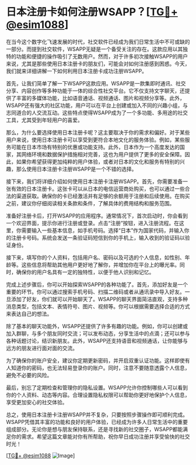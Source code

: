 # 日本注册卡如何注册WSAPP？[[TG💪+ @esim1088](https://t.me/s/esim1088)]

在当今这个数字化飞速发展的时代，社交软件已经成为我们日常生活中不可或缺的一部分。而提到社交软件，WSAPP无疑是一个备受关注的存在。这款应用以其独特的功能和便捷的操作吸引了无数用户。然而，对于许多初次接触WSAPP的用户来说，尤其是那些使用日本注册卡的朋友们，可能会对如何注册感到困惑。今天，我们就来详细讲解一下如何利用日本注册卡成功注册WSAPP。

首先，让我们简单了解一下WSAPP这款应用。WSAPP是一款集即时通讯、社交分享、内容创作等多种功能于一体的综合性社交平台。它不仅支持文字聊天，还提供了丰富的多媒体功能，比如语音通话、视频通话、图片和视频分享等。此外，WSAPP还有强大的社区功能，用户可以在平台上创建或加入不同的兴趣小组，与志同道合的人交流互动。这些特点使得WSAPP成为了一个多功能、多用途的社交工具，尤其受到年轻用户的喜爱。

那么，为什么要选择使用日本注册卡呢？这主要取决于你的需求和偏好。对于某些用户来说，使用日本注册卡可以享受到更符合本地文化的服务体验。例如，某些服务可能在日本市场有特别的优惠或功能支持。此外，日本作为一个高度发达的国家，其网络环境和数据保护措施相对完善，这也为用户提供了更多的安全保障。因此，如果你希望获得更加纯粹的用户体验，或者对日本的文化和服务有特别的兴趣，那么使用日本注册卡注册WSAPP是一个不错的选择。

接下来，我们将详细介绍如何使用日本注册卡注册WSAPP。首先，你需要准备一张有效的日本注册卡。这张卡可以从日本的电信运营商处购买，也可以通过一些合法的渠道获取。确保你的卡已经激活并有足够的余额用于注册和后续使用。在购买之前，建议你仔细阅读相关条款和条件，了解具体的费用结构和服务范围。

准备好注册卡后，打开WSAPP的应用程序。通常情况下，首次启动时，你会看到一个欢迎界面，提示你进行注册或登录。点击“注册”按钮，进入注册流程。在这里，你需要输入一些基本信息，如手机号码。选择“日本”作为国家代码，并输入你的注册卡号码。系统会发送一条验证码短信到你的手机上，输入收到的验证码以验证身份。

接下来，填写你的个人资料，包括用户名、密码以及可选的个人信息，如性别、年龄等。这些信息将帮助其他用户更好地了解你，并增加你在平台上的曝光率。同时，确保你的用户名具有一定的独特性，以便于他人识别和记忆。

完成上述步骤后，你可以开始探索WSAPP的各种功能了。首先，添加好友是一个重要的环节。你可以通过搜索手机号码、扫描二维码或者从通讯录中导入好友。一旦添加了好友，你们就可以开始聊天了。WSAPP的聊天界面简洁直观，支持多种消息类型，包括文本、表情符号、图片、视频等。你可以根据需要选择合适的方式来表达自己的想法。

除了基本的聊天功能外，WSAPP还提供了许多有趣的功能。例如，你可以创建或加入群聊，与多个朋友同时交流；可以发布动态，分享生活中的点滴；还可以参与各种话题讨论，结识新朋友。此外，WSAPP还支持语音和视频通话，让你能够与远方的朋友进行面对面的交流。

为了确保你的账户安全，建议你定期更新密码，并开启双重认证功能。这样即使有人知道你的密码，也无法轻易登录你的账户。同时，注意不要随意透露个人信息，避免不必要的风险。

最后，别忘了定期检查和管理你的隐私设置。WSAPP允许你控制哪些人可以看到你的个人资料、动态等内容。合理设置隐私权限可以帮助你更好地保护个人信息，享受更加安心的社交体验。

总之，使用日本注册卡注册WSAPP并不复杂，只要按照步骤操作即可顺利完成。WSAPP凭借其丰富的功能和良好的用户体验，已经成为许多人日常生活中的重要组成部分。无论你是想与朋友保持联系，还是寻找新的社交圈子，WSAPP都能满足你的需求。希望这篇文章能对你有所帮助，祝你早日成功注册并享受愉快的社交时光！

[[TG💪+ @esim1088](https://t.me/s/esim1088) ![Image](https://i.postimg.cc/4NQfJmqS/Snipaste-2025-05-13-00-14-12.png)]